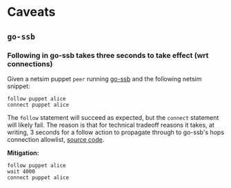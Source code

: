 # Caveats

## `go-ssb`
### Following in go-ssb takes three seconds to take effect (wrt connections)
Given a netsim puppet `peer` running [go-ssb](https://github.com/cryptoscope/ssb) and the following netsim snippet:

```
follow puppet alice
connect puppet alice
```

The `follow` statement will succeed as expected, but the `connect` statement will likely fail.
The reason is that for technical tradeoff reasons it takes, at writing, 3 seconds for a follow
action to propagate through to go-ssb's hops connection allowlist, [source
code](https://github.com/cryptoscope/ssb/blob/80b8875e81408101f83c24eb83ec620037e68f77/sbot/replicate.go#L73).

**Mitigation:**

```
follow puppet alice
wait 4000
connect puppet alice
```

